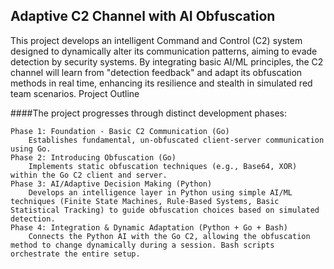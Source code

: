 ## Adaptive C2 Channel with AI Obfuscation

This project develops an intelligent Command and Control (C2) system designed to dynamically alter its communication patterns, aiming to evade detection by security systems. By integrating basic AI/ML principles, the C2 channel will learn from "detection feedback" and adapt its obfuscation methods in real time, enhancing its resilience and stealth in simulated red team scenarios.
Project Outline

####The project progresses through distinct development phases:

    Phase 1: Foundation - Basic C2 Communication (Go)
        Establishes fundamental, un-obfuscated client-server communication using Go.
    Phase 2: Introducing Obfuscation (Go)
        Implements static obfuscation techniques (e.g., Base64, XOR) within the Go C2 client and server.
    Phase 3: AI/Adaptive Decision Making (Python)
        Develops an intelligence layer in Python using simple AI/ML techniques (Finite State Machines, Rule-Based Systems, Basic Statistical Tracking) to guide obfuscation choices based on simulated detection.
    Phase 4: Integration & Dynamic Adaptation (Python + Go + Bash)
        Connects the Python AI with the Go C2, allowing the obfuscation method to change dynamically during a session. Bash scripts orchestrate the entire setup.


